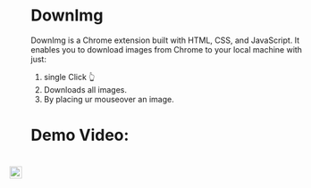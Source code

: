 # DownImg 
DownImg is a Chrome extension built with HTML, CSS, and JavaScript. It enables you to download images from Chrome to your local machine with just: <br>
1) single Click 👆<br>
2) Downloads all images.<br>
3) By placing ur mouseover an image.<br>

# Demo Video:

<div style="position:relative;width:fit-content;height:fit-content;">
            <a style="position:absolute;top:20px;right:1rem;opacity:0.8;" href="https://clipchamp.com/watch/OgBHBjDYfcE?utm_source=embed&utm_medium=embed&utm_campaign=watch">
                <img loading="lazy" style="height:22px;" src="https://clipchamp.com/e.svg" alt="Made with Clipchamp" />
            </a>
            
</div>


